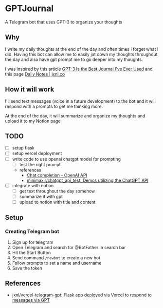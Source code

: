 # GPTJournal

A Telegram bot that uses GPT-3 to organize your thoughts

## Why

I write my daily thoughts at the end of the day and often times I forget what I did. Having this bot can allow me to easily jot down my thoughts throughout the day and also have gpt prompt me to go deeper into my thoughts.

I was inspired by this article [GPT-3 Is the Best Journal I've Ever Used](https://every.to/chain-of-thought/gpt-3-is-the-best-journal-you-ve-ever-used) and this page [Daily Notes | jxnl.co](https://www.jxnl.co/notes)

## How it will work

I'll send text messages (voice in a future development) to the bot and it will respond with a prompts to get me thinking more.

At the end of the day, it will summarize and organize my thoughts and upload it to my Notion page

## TODO

- [ ] setup flask
- [ ] setup vercel deployment
- [ ] write code to use openai chatgpt model for prompting
  - [ ] test the right prompt
  - references
    - [Chat completion - OpenAI API](https://platform.openai.com/docs/guides/chat)
    - [minimaxir/chatgpt_api_test: Demos utilizing the ChatGPT API](https://github.com/minimaxir/chatgpt_api_test)
- [ ] integrate with notion
  - [ ] get text throughout the day somehow
  - [ ] summarize it with gpt
  - [ ] upload to notion with title and content

## Setup

### Creating Telegram bot

1. Sign up for telegram
1. Open Telegram and search for @BotFather in search bar
1. Hit the Start Button
1. Send command `/newbot` to create a new bot
1. Follow prompts to set a name and username
1. Save the token

## References

- [jxnl/vercel-telegram-gpt: Flask app deployed via Vercel to respond to messages via GPT](https://github.com/jxnl/vercel-telegram-gpt)
